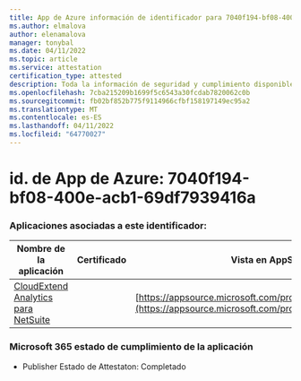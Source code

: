 ```yaml
---
title: App de Azure información de identificador para 7040f194-bf08-400e-acb1-69df7939416a
ms.author: elmalova
author: elenamalova
manager: tonybal
ms.date: 04/11/2022
ms.topic: article
ms.service: attestation
certification_type: attested
description: Toda la información de seguridad y cumplimiento disponible para 7040f194-bf08-400e-acb1-69df7939416a.
ms.openlocfilehash: 7cba215209b1699f5c6543a30fcdab7820062c0b
ms.sourcegitcommit: fb02bf852b775f9114966cfbf158197149ec95a2
ms.translationtype: MT
ms.contentlocale: es-ES
ms.lasthandoff: 04/11/2022
ms.locfileid: "64770027"
---
```

# <a name="azure-app-id-7040f194-bf08-400e-acb1-69df7939416a"></a>id. de App de Azure: 7040f194-bf08-400e-acb1-69df7939416a


### <a name="apps-associated-with-this-id"></a>Aplicaciones asociadas a este identificador:
| **Nombre de la aplicación** | **Certificado** | **Vista en AppSource** |
|--------------|---------------|-----------------------|
| [CloudExtend Analytics para NetSuite](../forward/WA200002784.md) |  | [https://appsource.microsoft.com/product/office/WA200002784](https://appsource.microsoft.com/product/office/WA200002784) |

### <a name="microsoft-365-app-compliance-status"></a>Microsoft 365 estado de cumplimiento de la aplicación
- Publisher Estado de Attestaton: Completado
